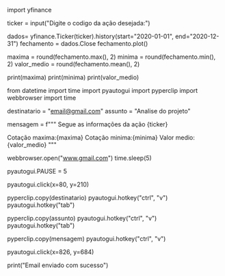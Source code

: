 import yfinance


ticker = input("Digite o codigo da ação desejada:")

dados= yfinance.Ticker(ticker).history(start="2020-01-01", end="2020-12-31")
fechamento = dados.Close
fechamento.plot()



maxima = round(fechamento.max(), 2)
minima = round(fechamento.min(), 2)
valor_medio = round(fechamento.mean(), 2)

print(maxima)
print(minima)
print(valor_medio)


from datetime import time
import pyautogui
import pyperclip
import webbrowser
import time

destinatario =  "email@gmail.com"
assunto = "Analise do projeto"

mensagem = f"""
Segue as informações da ação {ticker}

Cotação maxima:{maxima}
Cotação minima:{minima}
Valor medio:{valor_medio}
"""

webbrowser.open("www.gmail.com")
time.sleep(5)


pyautogui.PAUSE = 5


pyautogui.click(x=80, y=210)

pyperclip.copy(destinatario)
pyautogui.hotkey("ctrl", "v")
pyautogui.hotkey("tab")

pyperclip.copy(assunto)
pyautogui.hotkey("ctrl", "v")
pyautogui.hotkey("tab")

pyperclip.copy(mensagem)
pyautogui.hotkey("ctrl", "v")

pyautogui.click(x=826, y=684)

print("Email enviado com sucesso")
